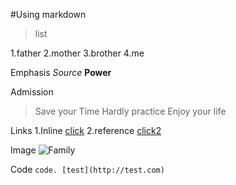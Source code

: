 
#Using markdown

> list

1.father
2.mother
3.brother
4.me

Emphasis
*Source*
**Power**

Admission
> Save your Time
> Hardly practice
> Enjoy your life

Links
1.Inline
[click](http://terms.naver.com/entry.nhn?docId=1218576&cid=40942&categoryId=33098)
2.reference
[click2][funny]


Image
![Family](http://ncc.phinf.naver.net/20140428_129/1398643364516gKIdq_JPEG/1-1.jpg?type=w646)

Code
`code. [test](http://test.com)`




[funny]: http://navercast.naver.com/contents.nhn?rid=101&contents_id=3851
